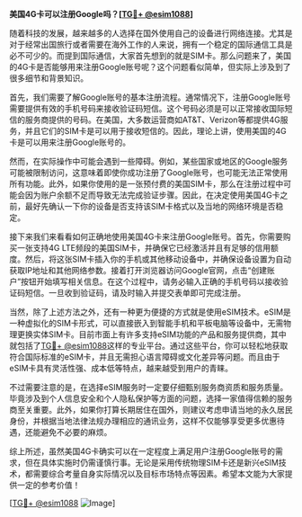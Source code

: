 **美国4G卡可以注册Google吗？[[TG💪+ @esim1088](https://t.me/s/esim1088)]**

随着科技的发展，越来越多的人选择在国外使用自己的设备进行网络连接。尤其是对于经常出国旅行或者需要在海外工作的人来说，拥有一个稳定的国际通信工具是必不可少的。而提到国际通信，大家首先想到的就是SIM卡。那么问题来了，美国的4G卡是否能够用来注册Google账号呢？这个问题看似简单，但实际上涉及到了很多细节和背景知识。

首先，我们需要了解Google账号的基本注册流程。通常情况下，注册Google账号需要提供有效的手机号码来接收验证码短信。这个号码必须是可以正常接收国际短信的服务商提供的号码。在美国，大多数运营商如AT&T、Verizon等都提供4G服务，并且它们的SIM卡是可以用于接收短信的。因此，理论上讲，使用美国的4G卡是可以用来注册Google账号的。

然而，在实际操作中可能会遇到一些障碍。例如，某些国家或地区的Google服务可能被限制访问，这意味着即使你成功注册了Google账号，也可能无法正常使用所有功能。此外，如果你使用的是一张预付费的美国SIM卡，那么在注册过程中可能会因为账户余额不足而导致无法完成验证步骤。因此，在决定使用美国4G卡之前，最好先确认一下你的设备是否支持该SIM卡格式以及当地的网络环境是否稳定。

接下来我们来看看如何正确地使用美国4G卡来注册Google账号。首先，你需要购买一张支持4G LTE频段的美国SIM卡，并确保它已经激活并且有足够的信用额度。然后，将这张SIM卡插入你的手机或其他移动设备中，并确保设备设置为自动获取IP地址和其他网络参数。接着打开浏览器访问Google官网，点击“创建账户”按钮开始填写相关信息。在这个过程中，请务必输入正确的手机号码以接收验证码短信。一旦收到验证码，请及时输入并提交表单即可完成注册。

当然，除了上述方法之外，还有一种更为便捷的方式就是使用eSIM技术。eSIM是一种虚拟化的SIM卡形式，可以直接嵌入到智能手机和平板电脑等设备中，无需物理更换实体SIM卡。目前市面上有许多支持eSIM功能的产品和服务提供商，其中就包括了[TG💪+ @esim1088](https://t.me/s/esim1088)这样的专业平台。通过这些平台，你可以轻松地获取符合国际标准的eSIM卡，并且无需担心语言障碍或文化差异等问题。而且由于eSIM卡具有灵活性强、成本低等特点，越来越受到用户的青睐。

不过需要注意的是，在选择eSIM服务时一定要仔细甄别服务商资质和服务质量。毕竟涉及到个人信息安全和个人隐私保护等方面的问题，选择一家值得信赖的服务商至关重要。此外，如果你打算长期居住在国外，则建议考虑申请当地的永久居民身份，并根据当地法律法规办理相应的通讯业务，这样不仅能够享受更多优惠待遇，还能避免不必要的麻烦。

综上所述，虽然美国4G卡确实可以在一定程度上满足用户注册Google账号的需求，但在具体实施时仍需谨慎行事。无论是采用传统物理SIM卡还是新兴eSIM技术，都需要综合考量自身实际情况以及目标市场特点等因素。希望本文能为大家提供一定的参考价值！

[[TG💪+ @esim1088](https://t.me/s/esim1088) ![Image](https://i.postimg.cc/4NQfJmqS/Snipaste-2025-05-13-00-14-12.png)]